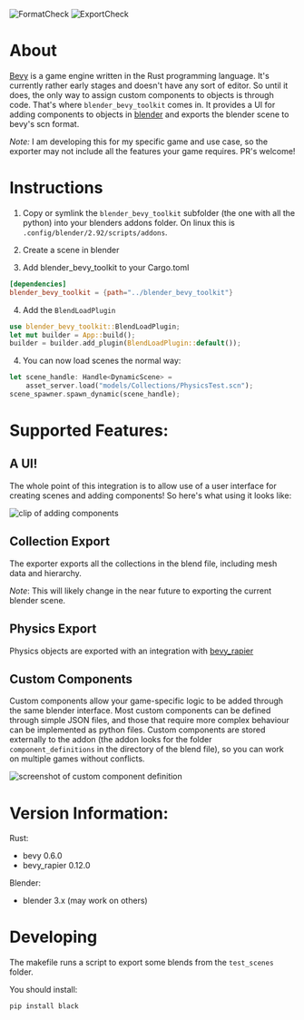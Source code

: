 ![FormatCheck](https://github.com/sdfgeoff/blender_bevy_toolkit/actions/workflows/format-check.yml/badge.svg)
![ExportCheck](https://github.com/sdfgeoff/blender_bevy_toolkit/actions/workflows/blender-export-check.yml/badge.svg)

# About

[Bevy](https://bevyengine.org/) is a game engine written in the Rust 
programming language. It's currently rather early stages and doesn't 
have any sort of editor. So until it does, the only way to assign 
custom components to objects is through code. That's where 
`blender_bevy_toolkit` comes in. It provides a UI for adding components 
to objects in [blender](https://www.blender.org/) and exports
the blender scene to bevy's scn format.

*Note:* I am developing this for my specific game and use case, so the 
exporter may not include all the features your game requires. PR's 
welcome!


# Instructions
1. Copy or symlink the `blender_bevy_toolkit` subfolder (the one with all 
the python) into your blenders addons folder. On linux this is 
`.config/blender/2.92/scripts/addons`. 

2. Create a scene in blender

3. Add blender_bevy_toolkit to your Cargo.toml
```toml
[dependencies]
blender_bevy_toolkit = {path="../blender_bevy_toolkit"}
```

4. Add the `BlendLoadPlugin` 
```rust
use blender_bevy_toolkit::BlendLoadPlugin;
let mut builder = App::build();
builder = builder.add_plugin(BlendLoadPlugin::default());
```

4. You can now load scenes the normal way:
```rust
let scene_handle: Handle<DynamicScene> =
    asset_server.load("models/Collections/PhysicsTest.scn");
scene_spawner.spawn_dynamic(scene_handle);
```


# Supported Features:

## A UI!
The whole point of this integration is to allow use of a user interface 
for creating scenes and adding components! So here's what using it 
looks like:

![clip of adding components](docs/adding_components.gif)


## Collection Export
The exporter exports all the collections in the blend file, including
mesh data and hierarchy.

*Note*: This will likely change in the near future to exporting the 
current blender scene. 

## Physics Export
Physics objects are exported with an integration with 
[bevy_rapier](https://github.com/dimforge/bevy_rapier)


## Custom Components
Custom components allow your game-specific logic to be added through
the same blender interface. Most custom components can be defined 
through simple JSON files, and those that require more complex 
behaviour can be implemented as python files. Custom components are 
stored externally to the addon (the addon looks for the folder 
`component_definitions` in the directory of the blend file), so you can 
work on multiple games without conflicts.

![screenshot of custom component definition](docs/json_custom_components.jpg)



# Version Information:

Rust:

* bevy 0.6.0
* bevy_rapier 0.12.0

Blender:

* blender 3.x (may work on others)


# Developing

The makefile runs a script to export some blends from the `test_scenes`
folder. 

You should install:
```
pip install black

```
